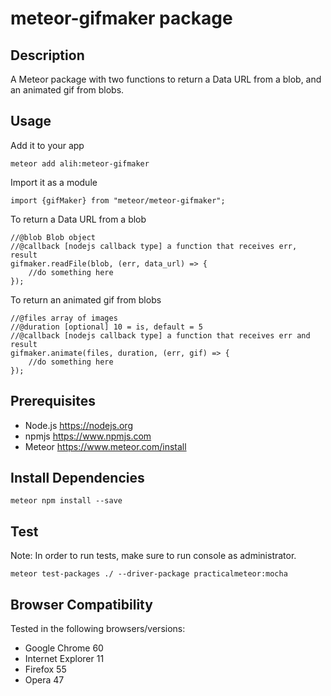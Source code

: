 # meteor-gifmaker package
## Description
A Meteor package with two functions to return a Data URL from a blob, and an animated gif from blobs.
## Usage
Add it to your app
```range
meteor add alih:meteor-gifmaker
```
Import it as a module
```range
import {gifMaker} from "meteor/meteor-gifmaker";

```
To return a Data URL from a blob
```range
//@blob Blob object
//@callback [nodejs callback type] a function that receives err, result
gifmaker.readFile(blob, (err, data_url) => {
    //do something here
});
```
To return an animated gif from blobs
```range
//@files array of images
//@duration [optional] 10 = is, default = 5
//@callback [nodejs callback type] a function that receives err and result
gifmaker.animate(files, duration, (err, gif) => {
    //do something here
});
```
## Prerequisites
* Node.js https://nodejs.org
* npmjs https://www.npmjs.com
* Meteor https://www.meteor.com/install

## Install Dependencies
```range
meteor npm install --save
```
## Test
Note: In order to run tests, make sure to run console as administrator.
 ```range
 meteor test-packages ./ --driver-package practicalmeteor:mocha
```
## Browser Compatibility
Tested in the following browsers/versions:
* Google Chrome 60
* Internet Explorer 11
* Firefox 55
* Opera 47